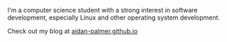 I'm a computer science student with a strong interest in software development, especially Linux and other operating system development.

Check out my blog at [aidan-palmer.github.io](https://aidan-palmer.github.io/)


